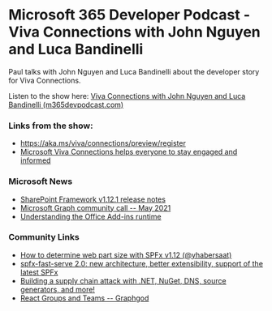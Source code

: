# Microsoft 365 Developer Podcast - Viva Connections with John Nguyen and Luca Bandinelli

Paul talks with John Nguyen and Luca Bandinelli about the developer
story for Viva Connections.

Listen to the show here: [Viva Connections with John Nguyen and Luca
Bandinelli
(m365devpodcast.com)](https://www.m365devpodcast.com/e/viva-connections-with-john-nguyen-and-luca-bandinelli/) 

### Links from the show: 

-   <https://aka.ms/viva/connections/preview/register>
-   [Microsoft Viva Connections helps everyone to stay engaged and
    informed](https://techcommunity.microsoft.com/t5/microsoft-viva-blog/microsoft-viva-connections-helps-everyone-to-stay-engaged-and/ba-p/2107009)

### Microsoft News 

-   [SharePoint Framework v1.12.1 release
    notes](https://docs.microsoft.com/en-us/sharepoint/dev/spfx/release-1.12.1)
-   [Microsoft Graph community call -- May
    2021](https://www.youtube.com/watch?v=MPVh2XmhWhg)
-   [Understanding the Office Add-ins
    runtime](https://developer.microsoft.com/en-us/graph/blogs/understanding-office-add-ins-runtime/)

### Community Links 

-   [How to determine web part size with SPFx v1.12
    (\@yhabersaat)](https://techcommunity.microsoft.com/t5/microsoft-365-pnp-blog/how-to-determine-web-part-size-with-spfx-v1-12/ba-p/2230898)
-   [spfx-fast-serve 2.0: new architecture, better extensibility,
    support of the latest
    SPFx](https://spblog.net/post/2021/05/04/spfx-fast-serve-2-0-new-architecture-better-extensibility-support-of-the-latest-spfx)
-   [Building a supply chain attack with .NET, NuGet, DNS, source
    generators, and
    more!](https://blog.maartenballiauw.be/post/2021/05/05/building-a-supply-chain-attack-with-dotnet-nuget-dns-source-generators-and-more.html)
-   [React Groups and Teams --
    Graphgod](https://graphgod.dev/2021/05/04/react-groups-and-teams-2/)
